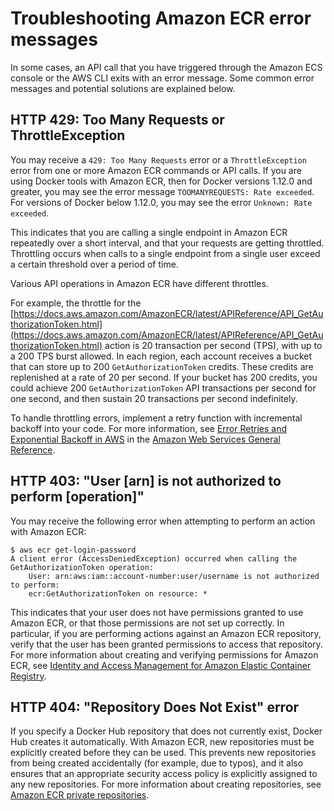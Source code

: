 # Troubleshooting Amazon ECR error messages<a name="common-errors"></a>

In some cases, an API call that you have triggered through the Amazon ECS console or the AWS CLI exits with an error message\. Some common error messages and potential solutions are explained below\. 

## HTTP 429: Too Many Requests or ThrottleException<a name="error-429-too-many-requests"></a>

You may receive a `429: Too Many Requests` error or a `ThrottleException` error from one or more Amazon ECR commands or API calls\. If you are using Docker tools with Amazon ECR, then for Docker versions 1\.12\.0 and greater, you may see the error message `TOOMANYREQUESTS: Rate exceeded`\. For versions of Docker below 1\.12\.0, you may see the error `Unknown: Rate exceeded`\.

This indicates that you are calling a single endpoint in Amazon ECR repeatedly over a short interval, and that your requests are getting throttled\. Throttling occurs when calls to a single endpoint from a single user exceed a certain threshold over a period of time\.

Various API operations in Amazon ECR have different throttles\.

For example, the throttle for the [https://docs.aws.amazon.com/AmazonECR/latest/APIReference/API_GetAuthorizationToken.html](https://docs.aws.amazon.com/AmazonECR/latest/APIReference/API_GetAuthorizationToken.html) action is 20 transaction per second \(TPS\), with up to a 200 TPS burst allowed\. In each region, each account receives a bucket that can store up to 200 `GetAuthorizationToken` credits\. These credits are replenished at a rate of 20 per second\. If your bucket has 200 credits, you could achieve 200 `GetAuthorizationToken` API transactions per second for one second, and then sustain 20 transactions per second indefinitely\.

To handle throttling errors, implement a retry function with incremental backoff into your code\. For more information, see [Error Retries and Exponential Backoff in AWS](https://docs.aws.amazon.com/general/latest/gr/api-retries.html) in the [Amazon Web Services General Reference](https://docs.aws.amazon.com/general/latest/gr/)\.

## HTTP 403: "User \[arn\] is not authorized to perform \[operation\]"<a name="error-unauthorized"></a>

You may receive the following error when attempting to perform an action with Amazon ECR:

```
$ aws ecr get-login-password 
A client error (AccessDeniedException) occurred when calling the GetAuthorizationToken operation: 
    User: arn:aws:iam::account-number:user/username is not authorized to perform: 
    ecr:GetAuthorizationToken on resource: *
```

This indicates that your user does not have permissions granted to use Amazon ECR, or that those permissions are not set up correctly\. In particular, if you are performing actions against an Amazon ECR repository, verify that the user has been granted permissions to access that repository\. For more information about creating and verifying permissions for Amazon ECR, see [Identity and Access Management for Amazon Elastic Container Registry](security-iam.md)\.

## HTTP 404: "Repository Does Not Exist" error<a name="repo-does-not-exist-error"></a>

If you specify a Docker Hub repository that does not currently exist, Docker Hub creates it automatically\. With Amazon ECR, new repositories must be explicitly created before they can be used\. This prevents new repositories from being created accidentally \(for example, due to typos\), and it also ensures that an appropriate security access policy is explicitly assigned to any new repositories\. For more information about creating repositories, see [Amazon ECR private repositories](Repositories.md)\.